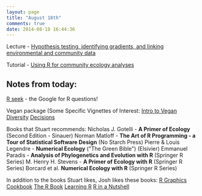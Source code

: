 ```yaml
---
layout: page
title: "August 18th"
comments: true
date: 2014-08-18 16:44:36
---
```


Lecture - [Hypothesis testing, identifying gradients, and linking environmental and community data](https://github.com/edamame-course/docs/blob/gh-pages/extra/Presentations/2014-08-18-AM_Ashley_Lecture4.pdf?raw=true)

Tutorial - [Using R for community ecology analyses](https://github.com/edamame-course/docs/blob/gh-pages/extra/Jones_R_Tutorial_Files)

## Notes from today:

[R seek](http://www.rseek.org/) - the Google for R questions! 

Vegan package (Some Specific Vignettes of Interest: 
[Intro to Vegan](http://cran.r-project.org/web/packages/vegan/vignettes/intro-vegan.pdf)
[Diversity](http://cran.r-project.org/web/packages/vegan/vignettes/diversity-vegan.pdf)
[Decisions](http://cran.r-project.org/web/packages/vegan/vignettes/decision-vegan.pdf)

Books that Stuart recommends:
	Nicholas J. Gotelli - **A Primer of Ecology** (Second Edition - Sinauer)
	Norman Matloff - **The Art of R Programming - a Tour of Statistical Software Design** (No Starch Press)
	Pierre & Louis Legendre - **Numerical Ecology** ("The Green Bible") (Elsivier)
	Emmanuel Paradis - **Analysis of Phylogenetics and Evolution with R** (Springer R Series)
	M. Henry H. Stevens - **A Primer of Ecology with R** (Springer R Series)
	Borcard et al. **Numerical Ecology with R** (Springer R Series)

In addition to the books Stuart likes, Josh likes these books:
	[R Graphics Cookbook](http://shop.oreilly.com/product/0636920023135.do)
	[The R Book](http://www.amazon.com/The-Book-Michael-J-Crawley/dp/0470973927)
	[Learning R](http://shop.oreilly.com/product/0636920028352.do)
	[R in a Nutshell](http://shop.oreilly.com/product/9780596801717.do)